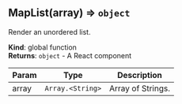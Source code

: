 <a name="MapList"></a>

## MapList(array) ⇒ <code>object</code>
Render an unordered list.

**Kind**: global function  
**Returns**: <code>object</code> - A React component  

| Param | Type | Description |
| --- | --- | --- |
| array | <code>Array.&lt;String&gt;</code> | Array of Strings. |

